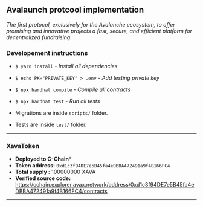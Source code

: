 ## Avalaunch protcool implementation


_The first protocol, exclusively for the Avalanche ecosystem, to offer promising and innovative projects a fast, secure, and efficient platform for decentralized fundraising._

### Developement instructions
- `$ yarn install` - _Install all dependencies_
- `$ echo PK="PRIVATE_KEY" > .env` - _Add testing private key_
- `$ npx hardhat compile` - _Compile all contracts_
- `$ npx hardhat test` - _Run all tests_


- Migrations are inside `scripts/` folder.
- Tests are inside `test/` folder.

--- 
### XavaToken 
- **Deployed to C-Chain***
- **Token address:** `0xd1c3f94DE7e5B45fa4eDBBA472491a9f4B166FC4`
- **Total supply :** 100000000 XAVA
- **Verified source code:** https://cchain.explorer.avax.network/address/0xd1c3f94DE7e5B45fa4eDBBA472491a9f4B166FC4/contracts

---
